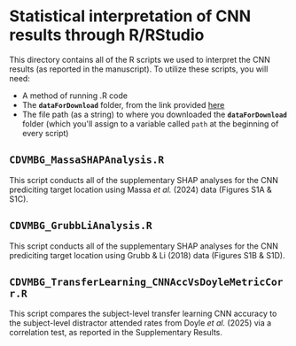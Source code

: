 # Statistical interpretation of CNN results through R/RStudio
This directory contains all of the R scripts we used to interpret the CNN results (as reported in the manuscript). To utilize these scripts, you will need: 
* A method of running .R code
* The **``dataForDownload``** folder, from the link provided [here](https://www.dropbox.com/scl/fo/gk3dmvuezb0x2jpfuaz25/ADTFmr_LaAReYmQpPYjJO-s?rlkey=m7qz4nl04vohbbmgu6jt9ihlv&st=7wfcqtui&dl=0)
* The file path (as a string) to where you downloaded the **``dataForDownload``** folder (which you'll assign to a variable called ``path`` at the beginning of every script)

## ``CDVMBG_MassaSHAPAnalysis.R``
This script conducts all of the supplementary SHAP analyses for the CNN prediciting target location using Massa *et al.* (2024) data (Figures S1A &amp; S1C).

## ``CDVMBG_GrubbLiAnalysis.R``
This script conducts all of the supplementary SHAP analyses for the CNN prediciting target location using Grubb & Li (2018) data (Figures S1B &amp; S1D).

## ``CDVMBG_TransferLearning_CNNAccVsDoyleMetricCorr.R``
This script compares the subject-level transfer learning CNN accuracy to the subject-level distractor attended rates from Doyle *et al.* (2025) via a correlation test, as reported in the Supplementary Results.
